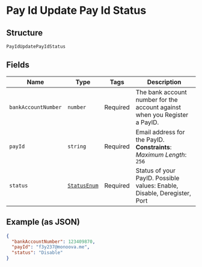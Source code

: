 
# Pay Id Update Pay Id Status

## Structure

`PayIdUpdatePayIdStatus`

## Fields

| Name | Type | Tags | Description |
|  --- | --- | --- | --- |
| `bankAccountNumber` | `number` | Required | The bank account number for the account against when you Register a PayID. |
| `payId` | `string` | Required | Email address for the PayID.<br>**Constraints**: *Maximum Length*: `256` |
| `status` | [`StatusEnum`](../../doc/models/status-enum.md) | Required | Status of your PayID. Possible values: Enable, Disable, Deregister, Port |

## Example (as JSON)

```json
{
  "bankAccountNumber": 123409870,
  "payId": "f3y237@monoova.me",
  "status": "Disable"
}
```


